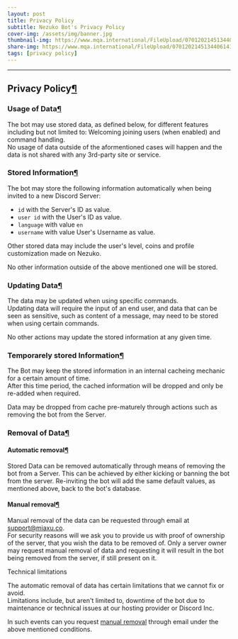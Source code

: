 ```yaml
---
layout: post
title: Privacy Policy
subtitle: Nezuko Bot's Privacy Policy
cover-img: /assets/img/banner.jpg
thumbnail-img: https://www.mqa.international/FileUpload/07012021451344061414776-(1).png
share-img: https://www.mqa.international/FileUpload/07012021451344061414776-(1).png
tags: [privacy policy]
---
```


* * *

Privacy Policy[¶](#privacy-policy "Permanent link")
---------------------------------------------------

### Usage of Data[¶](#usage-of-data "Permanent link")

The bot may use stored data, as defined below, for different features including but not limited to: Welcoming joining users (when enabled) and command handling.  
No usage of data outside of the aformentioned cases will happen and the data is not shared with any 3rd-party site or service.

### Stored Information[¶](#stored-information "Permanent link")

The bot may store the following information automatically when being invited to a new Discord Server:
*   `id` with the Server's ID as value.
*   `user id` with the User's ID as value.
*   `language` with value `en`
*   `username` with value User's Username as value.

Other stored data may include the user's level, coins and profile customization made on Nezuko.

No other information outside of the above mentioned one will be stored.

### Updating Data[¶](#updating-data "Permanent link")

The data may be updated when using specific commands.  
Updating data will require the input of an end user, and data that can be seen as sensitive, such as content of a message, may need to be stored when using certain commands.

No other actions may update the stored information at any given time.

### Temporarely stored Information[¶](#temporarely-stored-information "Permanent link")

The Bot may keep the stored information in an internal cacheing mechanic for a certain amount of time.  
After this time period, the cached information will be dropped and only be re-added when required.

Data may be dropped from cache pre-maturely through actions such as removing the bot from the Server.

### Removal of Data[¶](#removal-of-data "Permanent link")

#### Automatic removal[¶](#automatic-removal "Permanent link")

Stored Data can be removed automatically through means of removing the bot from a Server. This can be achieved by either kicking or banning the bot from the server. Re-inviting the bot will add the same default values, as mentioned above, back to the bot's database.

#### Manual removal[¶](#manual-removal "Permanent link")

Manual removal of the data can be requested through email at [support@miaxu.co](mailto:support@miaxu.co).  
For security reasons will we ask you to provide us with proof of ownership of the server, that you wish the data to be removed of. Only a server owner may request manual removal of data and requesting it will result in the bot being removed from the server, if still present on it.

Technical limitations

The automatic removal of data has certain limitations that we cannot fix or avoid.  
Limitations include, but aren't limited to, downtime of the bot due to maintenance or technical issues at our hosting provider or Discord Inc.

In such events can you request [manual removal](#manual-removal) through email under the above mentioned conditions.
